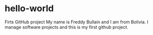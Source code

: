 # hello-world
Firts GitHub project
My name is Freddy Bullain and I am from Bolivia. I manage software projects and this is my first github project.
